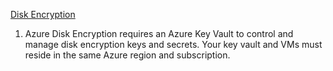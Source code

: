 [Disk Encryption](https://learn.microsoft.com/en-us/azure/virtual-machines/disk-encryption-overview)

1. Azure Disk Encryption requires an Azure Key Vault to control and manage disk encryption keys and secrets. Your key vault and VMs must reside in the same Azure region and subscription.

